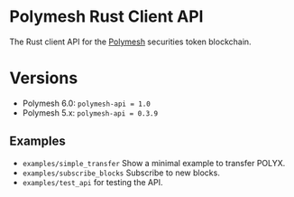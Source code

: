 # Polymesh Rust Client API

The Rust client API for the [Polymesh](https://polymesh.network/) securities token blockchain.

# Versions

- Polymesh 6.0: `polymesh-api = 1.0`
- Polymesh 5.x: `polymesh-api = 0.3.9`

## Examples

- `examples/simple_transfer` Show a minimal example to transfer POLYX.
- `examples/subscribe_blocks` Subscribe to new blocks.
- `examples/test_api` for testing the API.

